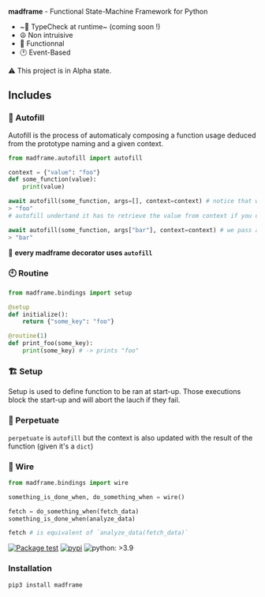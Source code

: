 **madframe** - Functional State-Machine Framework for Python
- ~💢 TypeCheck at runtime~ (coming soon !)
- ☮️ Non intruisive
- 🧰 Functionnal
- 🕐 Event-Based

:warning: This project is in Alpha state.

## Includes

### 🤖 Autofill

Autofill is the process of automaticaly composing a function usage deduced from the prototype naming and a given context.

```python
from madframe.autofill import autofill

context = {"value": "foo"}
def some_function(value):
    print(value)

await autofill(some_function, args=[], context=context) # notice that we don't pass any argument
> "foo"
# autofill undertand it has to retrieve the value from context if you don't specify it

await autofill(some_function, args["bar"], context=context) # we pass an argument
> "bar"
```
💁 **every madframe decorator uses `autofill`**
  
### 🕙 Routine
  
```python
from madframe.bindings import setup

@setup
def initialize():
    return {"some_key": "foo"}

@routine(1)
def print_foo(some_key):
    print(some_key) # -> prints "foo"
```

### 🏗️ Setup

Setup is used to define function to be ran at start-up. Those executions block the start-up and will abort the lauch if they fail.

### 📝 Perpetuate

`perpetuate` is `autofill` but the context is also updated with the result of the function (given it's a `dict`)

### 🚩 Wire

```python
from madframe.bindings import wire

something_is_done_when, do_something_when = wire()

fetch = do_something_when(fetch_data)
something_is_done_when(analyze_data)

fetch # is equivalent of `analyze_data(fetch_data)`
```

[![Package test](https://github.com/6r17/madframe/actions/workflows/test.yml/badge.svg)](https://github.com/6r17/madframe/actions/workflows/test.yml)
[![pypi](https://img.shields.io/pypi/v/madframe)](https://pypi.org/project/madframe/)
![python: >3.9](https://img.shields.io/badge/python-%3E3.9-informational)

### Installation

```bash
pip3 install madframe
```
